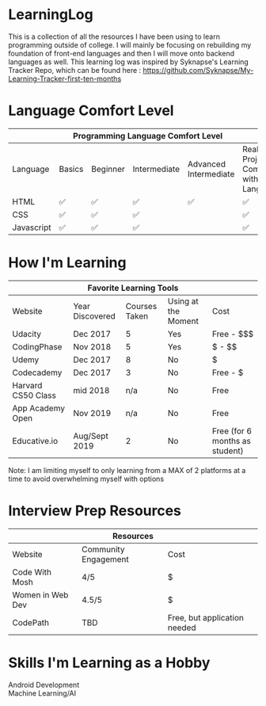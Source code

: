 # LearningLog

This is a collection of all the resources I have been using to learn programming outside of college. I will mainly be focusing on rebuilding my foundation of front-end languages
and then I will move onto backend languages as well. This learning log was inspired by Syknapse's Learning Tracker Repo, which
can be found here : https://github.com/Syknapse/My-Learning-Tracker-first-ten-months

# Language Comfort Level

<table>
    <thead>
        <tr>
            <th colspan="6"> Programming Language Comfort Level </th>
        </tr>
    </thead>
    <tbody>
        <tr>
            <td> Language </td>
            <td>Basics </td>
            <td> Beginner </td>
            <td> Intermediate </td>
            <td> Advanced Intermediate </td>
            <td> Real World Project Completed with Language </td>
        </tr>
         <tr>
        <td> HTML </td>
            <td> ✅ </td>
            <td> ✅ </td>
            <td> ✅ </td>
            <td> ✅ </td>
            <td> ✅ </td>
        </tr>
          <tr>
        <td> CSS </td>
            <td> ✅ </td>
            <td> ✅ </td>
            <td> ✅ </td>
              <td> </td>
            <td> ✅ </td
        </tr>
          <tr>
         <td> Javascript </td>
            <td> ✅ </td>
            <td> ✅ </td>
            <td> ✅ </td>
            <td>  </td>
            <td> ✅ </td
        </tr>
    </tbody>
</table>

# How I'm Learning

<table>
    <thead>
        <tr>
            <th colspan="5">Favorite Learning Tools</th>
        </tr>
    </thead>
    <tbody>
        <tr>
            <td>Website</td>
            <td>Year Discovered</td>
            <td>Courses Taken</td>
            <td> Using at the Moment </td>
            <td>Cost</td>
        </tr>
        <tr>
            <td> Udacity </td> 
            <td> Dec 2017 </td>
            <td>  5 </td>
            <td> Yes </td>
            <td> Free - $$$ </td>
        </tr>
        <tr>
         <td> CodingPhase </td>
            <td> Nov 2018 </td>
            <td>  5 </td>
            <td> Yes </td>
            <td> $ - $$ </td>
        </tr>
         <tr>
        <td> Udemy </td>
             <td> Dec 2017 </td>
            <td> 8 </td>
            <td> No </td>
            <td> $ </td>
        </tr>
        <tr>
        <td> Codecademy </td>
            <td> Dec 2017 </td>
            <td> 3 </td>
            <td> No </td>
            <td> Free - $ </td>
        </tr>
         <tr>
        <td> Harvard CS50 Class</td>
             <td> mid 2018 </td>
            <td> n/a </td>
            <td> No </td>
            <td> Free </td>
        </tr>
        <tr>
        <td> App Academy Open </td>
            <td> Nov 2019 </td>
            <td> n/a </td>
            <td> No </td>
            <td> Free </td>
        </tr>
         <tr>
        <td> Educative.io </td>
            <td> Aug/Sept 2019 </td>
            <td> 2 </td>
            <td> No </td>
            <td> Free (for 6 months as student) </td>
        </tr>
    </tbody>
</table>

Note: I am limiting myself to only learning from a MAX of 2 platforms at a time to avoid overwhelming myself with options

# Interview Prep Resources
<table>
    <thead>
        <tr>
            <th colspan="3"> Resources </th>
        </tr>
    </thead>
    <tbody>
        <tr>
            <td>Website</td>
            <td> Community Engagement</td>
            <td>Cost</td>
        </tr>
         <tr>
        <td> Code With Mosh </td>
            <td> 4/5 </td>
            <td> $ </td>
        </tr>
          <tr>
        <td> Women in Web Dev </td>
            <td> 4.5/5 </td>
            <td> $ </td>
        </tr>
          <tr>
        <td> CodePath </td>
            <td> TBD </td>
            <td> Free, but application needed </td>
        </tr>
    </tbody>
</table>

# Skills I'm Learning as a Hobby

Android Development <br>
Machine Learning/AI
